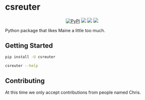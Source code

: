 # csreuter

<p align="center">
    <a href="https://pypi.python.org/pypi/csreuter/" alt="PyPI version">
        <img alt="PyPI" src="https://img.shields.io/pypi/v/csreuter"></a>
    <a href="https://github.com/EmilRex/csreuter-py/" alt="Stars">
        <img src="https://img.shields.io/github/stars/EmilRex/csreuter-py" /></a>
    <a href="https://pepy.tech/badge/csreuter/" alt="Downloads">
        <img src="https://img.shields.io/pypi/dm/csreuter" /></a>
    <a href="https://github.com/EmilRex/csreuter-py/pulse" alt="Activity">
        <img src="https://img.shields.io/github/commit-activity/m/EmilRex/csreuter-py" /></a>
    <br>
</p>

Python package that likes Maine a little too much.

## Getting Started

```sh
pip install -U csreuter

csreuter --help
```

## Contributing

At this time we only accept contributions from people named Chris.
